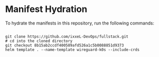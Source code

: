 
# Manifest Hydration

To hydrate the manifests in this repository, run the following commands:

```shell

git clone https://github.com/ixxeL-DevOps/fullstack.git
# cd into the cloned directory
git checkout 8b15ab2ccdf400589afd526a1c5b0088851d9373
helm template . --name-template wireguard-k0s --include-crds
```